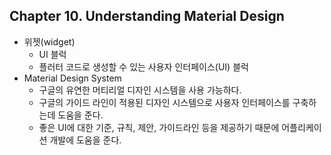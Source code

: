 
## Chapter 10. Understanding Material Design

* 위젯(widget)
    * UI 블럭
    * 플러터 코드로 생성할 수 있는 사용자 인터페이스(UI) 블럭
* Material Design System
    * 구글의 유연한 머티리얼 디자인 시스템을 사용 가능하다.
    * 구글의 가이드 라인이 적용된 디자인 시스템으로 사용자 인터페이스를 구축하는데 도움을 준다.
    * 좋은 UI에 대한 기준, 규칙, 제안, 가이드라인 등을 제공하기 때문에 어플리케이션 개발에 도움을 준다.
